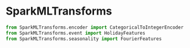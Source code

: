 # SparkMLTransforms
```python
from SparkMLTransforms.encoder import CategoricalToIntegerEncoder
from SparkMLTransforms.event import HolidayFeatures
from SparkMLTransforms.seasonality import FourierFeatures
```
